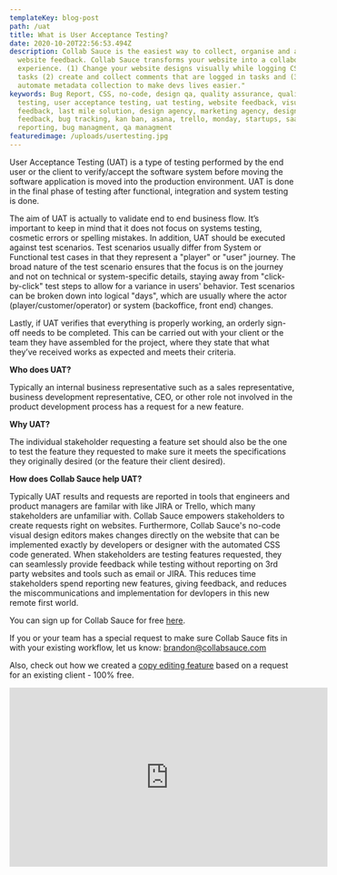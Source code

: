 ```yaml
---
templateKey: blog-post
path: /uat
title: What is User Acceptance Testing?
date: 2020-10-20T22:56:53.494Z
description: Collab Sauce is the easiest way to collect, organise and act on
  website feedback. Collab Sauce transforms your website into a collaborative
  experience. (1) Change your website designs visually while logging CSS into
  tasks (2) create and collect comments that are logged in tasks and (3)
  automate metadata collection to make devs lives easier."
keywords: Bug Report, CSS, no-code, design qa, quality assurance, quality
  testing, user acceptance testing, uat testing, website feedback, visual
  feedback, last mile solution, design agency, marketing agency, designer
  feedback, bug tracking, kan ban, asana, trello, monday, startups, saas, bug
  reporting, bug managment, qa managment
featuredimage: /uploads/usertesting.jpg
---
```

User Acceptance Testing (UAT) is a type of testing performed by the end user or the client to verify/accept the software system before moving the software application is moved into the production environment. UAT is done in the final phase of testing after functional, integration and system testing is done.

The aim of UAT is actually to validate end to end business flow. It’s important to keep in mind that it does not focus on systems testing, cosmetic errors or spelling mistakes. In addition, UAT should be executed against test scenarios. Test scenarios usually differ from System or Functional test cases in that they represent a "player" or "user" journey. The broad nature of the test scenario ensures that the focus is on the journey and not on technical or system-specific details, staying away from "click-by-click" test steps to allow for a variance in users' behavior. Test scenarios can be broken down into logical "days", which are usually where the actor (player/customer/operator) or system (backoffice, front end) changes.

Lastly, if UAT verifies that everything is properly working, an orderly sign-off needs to be completed. This can be carried out with your client or the team they have assembled for the project, where they state that what they’ve received works as expected and meets their criteria.

**Who does UAT?**

Typically an internal business representative such as a sales representative, business development representative, CEO, or other role not involved in the product development process has a request for a new feature.

**Why UAT?**

The individual stakeholder requesting a feature set should also be the one to test the feature they requested to make sure it meets the specifications they originally desired (or the feature their client desired).

**How does Collab Sauce help UAT?** 

Typically UAT results and requests are reported in tools that engineers and product managers are familar with like JIRA or Trello, which many stakeholders are unfamiliar with. Collab Sauce empowers stakeholders to create requests right on websites. Furthermore, Collab Sauce's no-code visual design editors makes changes directly on the website that can be implemented exactly by developers or designer with the automated CSS code generated. When stakeholders are testing features requested, they can seamlessly provide feedback while testing without reporting on 3rd party websites and tools such as email or JIRA. This reduces time stakeholders spend reporting new features, giving feedback, and reduces the miscommunications and implementation for devlopers in this new remote first world. 

You can sign up for Collab Sauce for free [here](https://app.collabsauce.com/).

If you or your team has a special request to make sure Collab Sauce fits in with your existing workflow, let us know: [brandon@collabsauce.com](mailto:brandon@collabsauce.com) 

Also, check out how we created a [copy editing feature](https://blog.collabsauce.com/text-edits) based on a request for an existing client - 100% free.

<iframe src="https://www.youtube.com/embed/fV5FxWzmgqo?rel=0&amp;autoplay=1&mute=1" width="560" height="315" frameborder="0" allowfullscreen></iframe>
